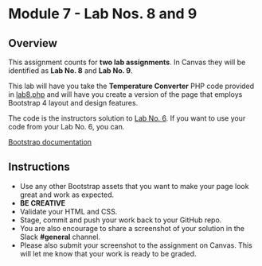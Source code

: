 # Module 7 - Lab Nos. 8 and 9

## Overview

This assignment counts for **two lab assignments**. In Canvas they will be identified as **Lab No. 8** and **Lab No. 9**.

This lab will have you take the **Temperature Converter** PHP code provided in [lab8.php](lab8.php) and will have you create a version of the page that employs Bootstrap 4 layout and design features.

The code is the instructors solution to [Lab No. 6](https://github.com/belgort-clark/ctec-127-module-4-lab-6). If you want to use your code from your Lab No. 6, you can.

[Bootstrap documentation](https://getbootstrap.com/docs/4.0/getting-started/introduction/)

## Instructions

<!-- - Include a Bootstrap navigation [navbar](https://getbootstrap.com/docs/4.0/components/navbar/) at the top of the page. Format the bar to match the design of the rest of your page. Include some links in the navbar to 3 sites of your choice. -->
<!-- - Place the function code into a external file such as functions.inc.php go ahead and do so. Be sure to place the code in an **inc** folder. -->
<!-- - Place as much code as you can in include files. This will help keep the lab8.php code easy to ready and understand. -->
<!-- - You will need to wire-up the Bootstrap CSS and JavaScript. Look at other code examples from this class in case you forgot how to do it. -->
<!-- - Include a Jumbotron that gives the user info about your awesome temperature converter. -->
<!-- - Format all of the labels and form fields using Bootstrap styling. -->
<!-- - Format the select tags using Bootstrap classes as well. -->
<!-- - Format the button using Bootstrap button classes. -->
<!-- - Make sure the form is responsive and looks good at all of the Bootstrap breakpoints. -->
<!-- - Below the form, place two columns that are each 6 columns wide that contain the formulas being used for the temperature conversions. Place the formulas in the left column and in the right column put some info about Celsius, Fahrenheit and Kelvin temperatures. Be sure to also include a heading in each column. -->
- Use any other Bootstrap assets that you want to make your page look great and work as expected.
- **BE CREATIVE**
- Validate your HTML and CSS.
- Stage, commit and push your work back to your GitHub repo.
- You are also encourage to share a screenshot of your solution in the Slack **#general** channel.
- Please also submit your screenshot to the assignment on Canvas. This will let me know that your work is ready to be graded.